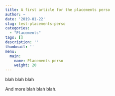 ```yaml
---
title: A first article for the placements perso
author: ~
date: '2019-01-22'
slug: test-placements-perso
categories: 
  - "Placements"
tags: []
description: ''
thumbnail: ''
menu: 
  main:
    name: Placements perso
    weight: 20
---
```


blah blah blah

<!--more-->

And more blah blah blah.